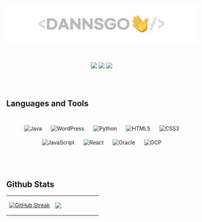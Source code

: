 <div>
  
  <br/><br/>
  <a href="https://dannsgo.github.io" target="_blank"><img src="https://github.com/dannsgo/dannsgo/blob/main/readme-img.webp"/></a>
  <br/><br/><br/>
  
</div>  


<div align="center">  
  
  <a href="https://dannsgo.github.io" target="_blank"><img src="https://img.shields.io/badge/GithubBlog-grey?style=for-the-badge&logo=github"/></a>
  <a href="https://mail.google.com/mail/?view=cm&amp;fs=1&amp;to=dannsgo@gmail.com" target="_blank"><img src="https://img.shields.io/badge/dannsgo@gmail.com-red?style=for-the-badge&logo=Gmail&logoColor=white"/></a>
  <a href="https://mail.google.com/mail/?view=cm&amp;fs=1&amp;to=dannsgo@naver.com" target="_blank"><img src="https://img.shields.io/badge/dannsgo@naver.com-mediumseagreen?style=for-the-badge&logo=naver&logoColor=white"/></a>
  
  <br/><br/>
  
</div>


## Languages and Tools

<div align="center">
    <br/>
    <img style="margin: 10px" src="https://profilinator.rishav.dev/skills-assets/java-original-wordmark.svg" alt="Java" height="50" />  
    <img style="margin: 10px" src="https://profilinator.rishav.dev/skills-assets/wordpress.png" alt="WordPress" height="50" />  
    <img style="margin: 10px" src="https://profilinator.rishav.dev/skills-assets/python-original.svg" alt="Python" height="50" />  
    <img style="margin: 10px" src="https://profilinator.rishav.dev/skills-assets/html5-original-wordmark.svg" alt="HTML5" height="50" />
    <img style="margin: 10px" src="https://profilinator.rishav.dev/skills-assets/css3-original-wordmark.svg" alt="CSS3" height="50" />
    <img style="margin: 10px" src="https://profilinator.rishav.dev/skills-assets/javascript-original.svg" alt="JavaScript" height="50" />  
    <img style="margin: 10px" src="https://profilinator.rishav.dev/skills-assets/react-original-wordmark.svg" alt="React" height="50" />
    <img style="margin: 10px" src="https://profilinator.rishav.dev/skills-assets/oracle-original.svg" alt="Oracle" height="50" /> 
    <img style="margin: 10px" src="https://profilinator.rishav.dev/skills-assets/google_cloud-icon.svg" alt="GCP" height="50" />
  <br/><br/><br/><br/>
  
</div>  


## Github Stats  
<table align="center"><tr><td align="top" width="50%">

[![GitHub Streak](http://github-readme-streak-stats.herokuapp.com?user=dannsgo&theme=graywhite&hide_border=true&date_format=%5BY.%5Dn.j)](https://git.io/streak-stats)

  </td><td align="top" width="50%">

  <img src="https://github-readme-stats.vercel.app/api/top-langs/?username=dannsgo&hide_border=true&layout=compact" align="right" style="width: 100%" />

</td></tr></table>  

<br/>  

